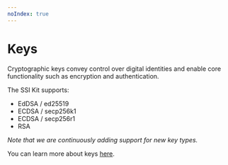 ```yaml
---
noIndex: true
---
```


# Keys

Cryptographic keys convey control over digital identities and enable core functionality such as encryption and authentication.

The SSI Kit supports:

* EdDSA / ed25519
* ECDSA / secp256k1
* ECDSA / secp256r1
* RSA

_Note that we are continuously adding support for new key types._

You can learn more about keys [here](../../../ssi-kit/ssi-kit/what-is-ssi/technologies-and-concepts/).
